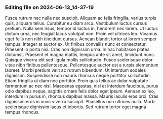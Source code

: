 

### Editing file on 2024-06-13_14-37-19

Fusce rutrum nec nulla nec suscipit. Aliquam ac felis fringilla, varius turpis quis, aliquam tellus. Curabitur eu diam arcu. Vestibulum luctus cursus pretium. Nulla sem risus, tempor id luctus in, hendrerit nec lorem. Ut luctus dictum urna, nec feugiat lacus volutpat non. Proin vel ultrices leo. Vivamus eget felis non nibh tincidunt cursus. Aenean blandit tortor at lorem semper tempus.
Integer at auctor ex. Ut finibus convallis nunc et consectetur. Praesent in porta nisi. Cras non dignissim urna. In hac habitasse platea dictumst. Praesent et magna mattis, tempus ante sit amet, tincidunt nunc. Quisque viverra elit sed ligula mollis sollicitudin. Fusce scelerisque dolor vitae nibh finibus pellentesque. Pellentesque auctor est a turpis elementum laoreet. Morbi pretium velit ac rutrum bibendum. Ut interdum sodales dignissim. Suspendisse non mauris rhoncus neque porttitor sollicitudin. Etiam fringilla ut diam nec porttitor.
Proin quis tellus ac dolor vulputate fermentum ac nec nisl. Maecenas egestas, nisl et interdum faucibus, purus odio dapibus neque, sagittis ornare felis dolor eget ipsum. Aenean ex leo, interdum in purus in, rhoncus dapibus massa. Mauris iaculis eros orci. Cras dignissim eros in nunc viverra suscipit. Phasellus non ultrices nulla. Morbi scelerisque dignissim lacus et lobortis. Sed rutrum tortor eget magna tempus rhoncus.


